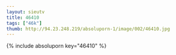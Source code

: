 ```yaml
--- 
layout: sieutv
title: 46410
tags: ["46k"]
thumb: http://94.23.248.219/absoluporn-1/image/002/46410.jpg
---
```

{% include absoluporn key="46410" %} 
